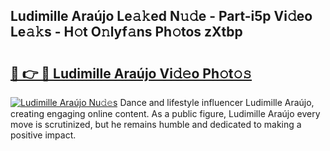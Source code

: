 ## Ludimille Araújo Le𝚊𝚔ed N𝚞𝚍e - Part-i5p Vi𝚍eo Le𝚊𝚔s - H𝚘t O𝚗lyf𝚊ns Ph𝚘tos zXtbp

# <h2><a href="http://hf0iu5m.feru.top/?c=Ludimille+Ara%c3%bajo">🔗 👉 🔴 Ludimille Araújo Vi𝚍𝚎o Ph𝚘t𝚘𝚜</a></h2>

[![Ludimille Araújo Nu𝚍𝚎s](https://i.imgur.com/0TWrTi3.gif)](http://hf0iu5m.feru.top/?c=Ludimille+Ara%c3%bajo)
Dance and lifestyle influencer Ludimille Araújo, creating engaging online content. As a public figure, Ludimille Araújo every move is scrutinized, but he remains humble and dedicated to making a positive impact. 
